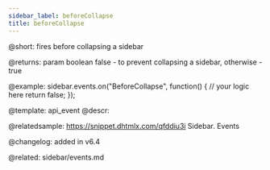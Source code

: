 ```yaml
---
sidebar_label: beforeCollapse
title: beforeCollapse
---          
```


@short: fires before collapsing a sidebar


@returns:
param   boolean         false - to prevent collapsing a sidebar, otherwise - true

@example:
sidebar.events.on("BeforeCollapse", function() {
    // your logic here
    return false;
});

@template: api_event
@descr:

@relatedsample: https://snippet.dhtmlx.com/qfddiu3i	Sidebar. Events

@changelog: added in v6.4

@related: sidebar/events.md